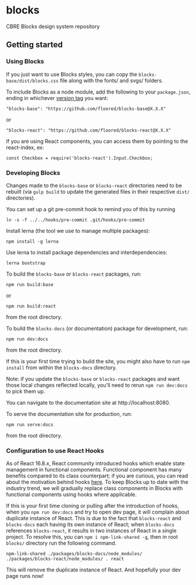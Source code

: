 # blocks

CBRE Blocks design system repository

## Getting started

### Using Blocks

If you just want to use Blocks styles, you can copy the `blocks-base/dist/blocks.css` file along with the fonts/ and svgs/ folders.

To include Blocks as a node module, add the following to your `package.json`, ending in whichever [version tag](https://github.com/floored/blocks/tags) you want:
```
"blocks-base": "https://github.com/floored/blocks-base@X.X.X"
```
or
```
"blocks-react": "https://github.com/floored/blocks-react@X.X.X"
```

If you are using React components, you can access them by pointing to the react-index, ex:
```
const Checkbox = require('blocks-react').Input.Checkbox;
```

### Developing Blocks

Changes made to the `blocks-base` or `blocks-react` directories need to be rebuilt (via `gulp build` to update the generated files in their respective `dist/` directories).

You can set up a git pre-commit hook to remind you of this by running
```
ln -s -f ../../hooks/pre-commit .git/hooks/pre-commit
```

Install lerna (the tool we use to manage multiple packages):
```
npm install -g lerna
```

Use lerna to install package dependencies and interdependencies:
```
lerna bootstrap
```

To build the `blocks-base` or `blocks-react` packages, run:
```
npm run build:base
```
or
```
npm run build:react
```
from the root directory.

To build the `blocks-docs` (or documentation) package for development, run:

```
npm run dev:docs
```
from the root directory.

If this is your first time trying to build the site, you might also have to run `npm install` from within the `blocks-docs` directory.

Note: if you update the `blocks-base` or `blocks-react` packages and want those local changes reflected locally, you'll need to rerun `npm run dev:docs` to pick them up.

You can navigate to the documentation site at http://localhost:8080.

To serve the documentation site for production, run:
```
npm run serve:docs
```
from the root directory.

### Configuration to use React Hooks

As of React 16.8.x, React community introduced hooks which enable state management in functional components. Functional component has many benefits compared to its class counterpart; if you are curious, you can read about the motivation behind hooks [here](https://reactjs.org/docs/hooks-intro.html#motivation). To keep Blocks up to date with the industry trend, we will gradually replace class components in Blocks with functional components using hooks where applicable.

If this is your first time cloning or pulling after the introduction of hooks, when you `npm run dev:docs` and try to open dev page, it will complain about duplicate instance of React. This is due to the fact that `blocks-react` and `blocks-docs` each having its own instance of React; when `blocks-docs` references `blocks-react`, it results in two instances of React in a single project. To resolve this, you can `npm i npm-link-shared -g`, then in root `blocks/` directory run the following command.
```
npm-link-shared ./packages/blocks-docs/node_modules/ ./packages/blocks-react/node_modules/ . react
```
This will remove the duplicate instance of React. And hopefully your dev page runs now!
